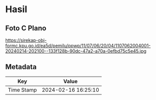 # Hasil

## Foto C Plano

https://sirekap-obj-formc.kpu.go.id/ea5d/pemilu/ppwp/11/07/06/20/04/1107062004001-20240214-202100--133f128b-90dc-47a2-a70a-0efbd75c5e45.jpg


## Metadata

| Key        | Value               |
| ---------- | ------------------- |
| Time Stamp | 2024-02-16 16:25:10 |



